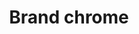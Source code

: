 ---
title: Brand chrome
tags: ["brand", "chrome", "web browser", "internet", "Google", "browser", "software"]
icon: brand-chrome
svg: '<svg xmlns="http://www.w3.org/2000/svg" width="24" height="24" fill="none" viewBox="0 0 24 24" stroke-width="1.5" stroke-linecap="round" stroke-linejoin="round" stroke="currentColor"><path d="M12 21a9 9 0 1 0 0-18 9 9 0 0 0 0 18Z"/><path d="M12 15.6a3.6 3.6 0 1 0 0-7.2 3.6 3.6 0 0 0 0 7.2Zm8.253-7.2H12M4.755 6.654 8.886 13.8m2.106 7.146 4.122-7.146"/></svg>'
---